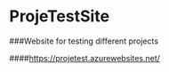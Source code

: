 # ProjeTestSite
###Website for testing different projects 

####https://projetest.azurewebsites.net/
